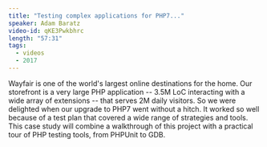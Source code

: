 ```yaml
---
title: "Testing complex applications for PHP7..."
speaker: Adam Baratz
video-id: qKE3Pwkbhrc
length: "57:31"
tags:
  - videos
  - 2017
---
```


Wayfair is one of the world's largest online destinations for the home. Our storefront is a very large PHP application -- 3.5M LoC interacting with a wide array of extensions -- that serves 2M daily visitors. So we were delighted when our upgrade to PHP7 went without a hitch. It worked so well because of a test plan that covered a wide range of strategies and tools. This case study will combine a walkthrough of this project with a practical tour of PHP testing tools, from PHPUnit to GDB.

